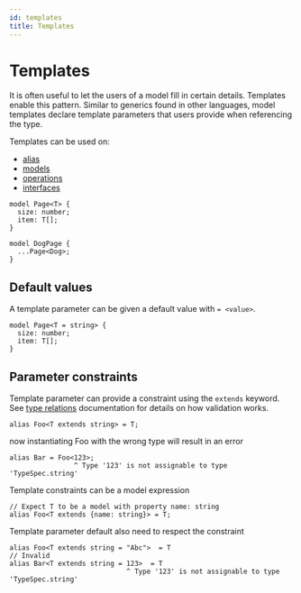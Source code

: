```yaml
---
id: templates
title: Templates
---
```


# Templates

It is often useful to let the users of a model fill in certain details. Templates enable this pattern. Similar to generics found in other languages, model templates declare template parameters that users provide when referencing the type.

Templates can be used on:

- [alias](./alias.md)
- [models](./models.md)
- [operations](./operations.md)
- [interfaces](./interfaces.md)

```typespec
model Page<T> {
  size: number;
  item: T[];
}

model DogPage {
  ...Page<Dog>;
}
```

## Default values

A template parameter can be given a default value with `= <value>`.

```typespec
model Page<T = string> {
  size: number;
  item: T[];
}
```

## Parameter constraints

Template parameter can provide a constraint using the `extends` keyword. See [type relations](./type-relations.md) documentation for details on how validation works.

```typespec
alias Foo<T extends string> = T;
```

now instantiating Foo with the wrong type will result in an error

```typespec
alias Bar = Foo<123>;
                ^ Type '123' is not assignable to type 'TypeSpec.string'
```

Template constraints can be a model expression

```typespec
// Expect T to be a model with property name: string
alias Foo<T extends {name: string}> = T;
```

Template parameter default also need to respect the constraint

```typespec
alias Foo<T extends string = "Abc">  = T
// Invalid
alias Bar<T extends string = 123>  = T
                             ^ Type '123' is not assignable to type 'TypeSpec.string'
```
